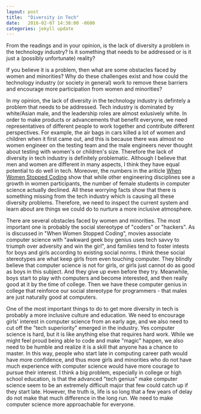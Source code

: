 ```yaml
---
layout: post
title:  "Diversity in Tech"
date:   2016-02-07 14:38:00 -0600
categories: jekyll update
---
```


From the readings and in your opinion, is the lack of diversity a problem in the technology industry? Is it something that needs to be addressed or is it just a (possibly unfortunate) reality?

If you believe it is a problem, then what are some obstacles faced by women and minorities? Why do these challenges exist and how could the technology industry (or society in general) work to remove these barriers and encourage more participation from women and minorities?


In my opinion, the lack of diversity in the technology industry is defintely a problem that needs to be addressed. Tech industry is dominated by white/Asian male, and the leadership roles are almost exlusively white. In order to make products or advancements that benefit everyone, we need representatives of different people to work together and contribute different perspectives. For example, the air bags in cars killed a lot of women and children when it first came out, and this is because there was almost no women engineer on the testing team and the male engineers never thought about testing with women's or children's size. Therefore the lack of diversity in tech industry is definitely problematic. Although I believe that men and women are different in many aspects, I think they have equal potential to do well in tech. Moreover, the numbers in the ariticle <a href="http://www.npr.org/sections/money/2014/10/21/357629765/when-women-stopped-coding">When Women Stopped Coding</a> show that while other engineering disciplines see a growth in women participants, the number of female students in computer science actually declined. All these worrying facts show that there is something missing from the tech industry which is causing all these diversity problems. Therefore, we need to inspect the current system and learn about are things we could do to nurture a more inclusive atmosphere.

There are several obstacles faced by women and minorities. The most important one is probably the social stereotype of "coders" or "hackers". As is discussed in "When Women Stopped Coding", movies associate computer science with "awkward geek boy genius uses tech savvy to triumph over adversity and win the girl", and families tend to foster intests for boys and girls according to existing social norms. I think these social stereotypes are what keep girls from even touching computer. They blindly believe that computer science is not for girls, or girls just cannot do as good as boys in this subject. And they give up even before they try. Meanwhile, boys start to play with computers and become interested, and then really good at it by the time of college. Then we have these computer genius in college that reinforce our social stereotype for programmers - that males are just naturally good at computers.

One of the most important things to do to get more diversity in tech is probably a more inclusive culture and education. We need to encourage girls' interest in computer science from an early age, and we also need to cut off the "tech superiority" emerged in the industry. Yes computer science is hard, but it is like anything else that requires hard work. While we might feel proud being able to code and make "magic" happen, we also need to be humble and realize it is a skill that anyone has a chance to master. In this way, people who start late in computing career path would have more confidence, and thus more girls and minorities who do not have much experience with computer science would have more courage to pursue their interest. I think a big problem, especially in college or high school education, is that the advanced "tech genius" make computer science seem to be an extremely difficult major that few could catch up if they start late. However, the truth is, life is so long that a few years of delay do not make that much difference in the long run. We need to make computer science more approachable for everyone.